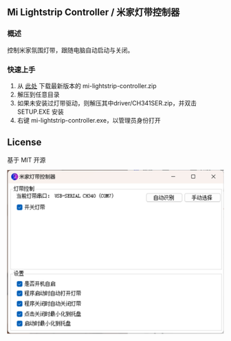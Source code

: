 ## Mi Lightstrip Controller / 米家灯带控制器

### 概述
控制米家氛围灯带，跟随电脑自动启动与关闭。


### 快速上手

1. 从 [此处](https://github.com/luoluoqixi/mi-lightstrip-controller/releases/latest) 下载最新版本的 mi-lightstrip-controller.zip
2. 解压到任意目录
3. 如果未安装过灯带驱动，则解压其中driver/CH341SER.zip，并双击 SETUP.EXE 安装
4. 右键 mi-lightstrip-controller.exe，以管理员身份打开

## License
基于 MIT 开源

<img src="https://github.com/luoluoqixi/mi-lightstrip-controller/blob/main/doc/screenshot.png?raw=true" alt="screenshot" width="1000" />
